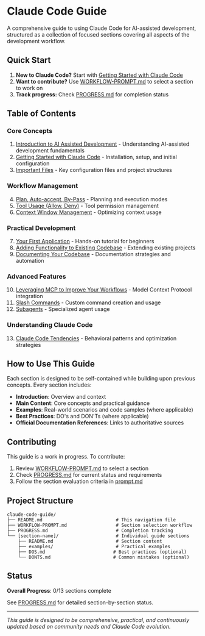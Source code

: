 # Claude Code Guide

A comprehensive guide to using Claude Code for AI-assisted development, structured as a collection of focused sections covering all aspects of the development workflow.

## Quick Start

1. **New to Claude Code?** Start with [Getting Started with Claude Code](./02-getting-started-with-claude-code/)
2. **Want to contribute?** Use [WORKFLOW-PROMPT.md](./WORKFLOW-PROMPT.md) to select a section to work on
3. **Track progress:** Check [PROGRESS.md](./PROGRESS.md) for completion status

## Table of Contents

### Core Concepts
1. [Introduction to AI Assisted Development](./01-introduction-to-ai-assisted-development/) - Understanding AI-assisted development fundamentals
2. [Getting Started with Claude Code](./02-getting-started-with-claude-code/) - Installation, setup, and initial configuration
3. [Important Files](./03-important-files/) - Key configuration files and project structures

### Workflow Management
4. [Plan, Auto-accept, By-Pass](./04-plan-auto-accept-by-pass/) - Planning and execution modes
5. [Tool Usage (Allow, Deny)](./05-tool-usage-allow-deny/) - Tool permission management
6. [Context Window Management](./06-context-window-management/) - Optimizing context usage

### Practical Development
7. [Your First Application](./07-your-first-application/) - Hands-on tutorial for beginners
8. [Adding Functionality to Existing Codebase](./08-adding-functionality-to-existing-codebase/) - Extending existing projects
9. [Documenting Your Codebase](./09-documenting-your-codebase/) - Documentation strategies and automation

### Advanced Features
10. [Leveraging MCP to Improve Your Workflows](./10-leveraging-mcp-to-improve-workflows/) - Model Context Protocol integration
11. [Slash Commands](./11-slash-commands/) - Custom command creation and usage
12. [Subagents](./12-subagents/) - Specialized agent usage

### Understanding Claude Code
13. [Claude Code Tendencies](./13-claude-code-tendencies/) - Behavioral patterns and optimization strategies

## How to Use This Guide

Each section is designed to be self-contained while building upon previous concepts. Every section includes:

- **Introduction**: Overview and context
- **Main Content**: Core concepts and practical guidance
- **Examples**: Real-world scenarios and code samples (where applicable)
- **Best Practices**: DO's and DON'Ts (where applicable)
- **Official Documentation References**: Links to authoritative sources

## Contributing

This guide is a work in progress. To contribute:

1. Review [WORKFLOW-PROMPT.md](./WORKFLOW-PROMPT.md) to select a section
2. Check [PROGRESS.md](./PROGRESS.md) for current status and requirements
3. Follow the section evaluation criteria in [prompt.md](./prompt.md)

## Project Structure

```
claude-code-guide/
├── README.md                           # This navigation file
├── WORKFLOW-PROMPT.md                  # Section selection workflow
├── PROGRESS.md                         # Completion tracking
└── [section-name]/                     # Individual guide sections
    ├── README.md                       # Section content
    ├── examples/                       # Practical examples
    ├── DOS.md                         # Best practices (optional)
    └── DONTS.md                       # Common mistakes (optional)
```

## Status

**Overall Progress**: 0/13 sections complete

See [PROGRESS.md](./PROGRESS.md) for detailed section-by-section status.

---

*This guide is designed to be comprehensive, practical, and continuously updated based on community needs and Claude Code evolution.*